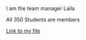 I am the team manager Laila 

All 350 Students are members

[Link to my file](https://github.com/mis350/Lab1/blob/Maida/Maida.md)
